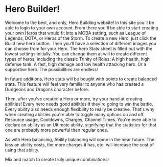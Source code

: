 # Hero Builder!

Welcome to the best, and only, Hero Building website!
In this site you'll be able to login to your own account.
From there you'll be able to start creating your own Heros that would fit into a MOBA setting,
such as League of Legends, DOTA, or Heros of the Storm.
To create a new Hero, just click the Build new hero button.
Then you'll have a selection of different images you can choose from for your Hero.
The hero Stats sheet is filled out with the lowest settings initially.
You can change them at will to create different types of heros, including the classic
Trinity of Roles: A high health, high defense tank. A fast, high damage and low health attacking hero. Or 
a supportive hero. The possibilities are endless!

In future additions, Hero stats will be bought with points to create balanced stats. This feature
will feel very familiar to anyone who has created a Dungeons and Dragons character before.

Then, after you've created a Hero or more, try your hand at creating abilities!
Every hero needs good abilities if they're going to win the battle.
Every ability also needs enough flexibility to really be creative.
That's why when creating abilities you're able to toggle many options on and off.
Resource usage, Cooldowns, Charges, Channel Times. You're even able to declare
an ability as an Ultimate ability, signifying that the statistics for that one are
probably more powerful then regular ones.

As with Hero balancing, Ability balancing will come in the near future. The less
an ability costs, the more charges it has, etc. will increase the cost of using that
ability.

Mix and match to create truly unique combinations!
